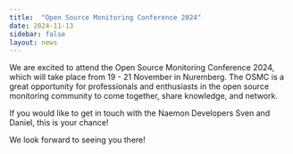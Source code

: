 ```yaml
---
title:  "Open Source Monitoring Conference 2024"
date: 2024-11-13
sidebar: false
layout: news
---
```


We are excited to attend the Open Source Monitoring Conference 2024, which will take place from 19 - 21 November in Nuremberg.
The OSMC is a great opportunity for professionals and enthusiasts in the open source monitoring community to come together, share knowledge, and network.

If you would like to get in touch with the Naemon Developers Sven and Daniel, this is your chance!

We look forward to seeing you there!

